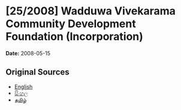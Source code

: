 # [25/2008] Wadduwa Vivekarama Community Development Foundation (Incorporation)

**Date:** 2008-05-15

## Original Sources

- [English](https://documents.gov.lk/view/acts/2008/5/25-2008_E.pdf)
- [සිංහල](https://documents.gov.lk/view/acts/2008/5/25-2008_S.pdf)
- [தமிழ்](https://documents.gov.lk/view/acts/2008/5/25-2008_T.pdf)
